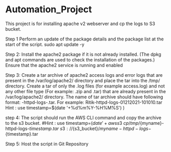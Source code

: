 # Automation_Project
This project is for installing apache v2 webserver and cp the logs to S3 bucket.

Step 1 Perform an update of the package details and the package list at the start of the script.
sudo apt update -y
 

Step 2: Install the apache2 package if it is not already installed. (The dpkg and apt commands are used to check the installation of the packages.)
    Ensure that the apache2 service is running and enabled
    
    
Step 3: Create a tar archive of apache2 access logs and error logs that are present in the /var/log/apache2/ directory and place the tar into the /tmp/ directory. Create a tar of only the .log files (for example access.log) and not any other file type (For example: .zip and .tar) that are already present in the /var/log/apache2/ directory. The name of tar archive should have following format:  <your _name>-httpd-logs-<timestamp>.tar. For example: Ritik-httpd-logs-01212021-101010.tar                                                             Hint : use timestamp=$(date '+%d%m%Y-%H%M%S') )
 
 
step 4: The script should run the AWS CLI command and copy the archive to the s3 bucket. 
    #Hint : use timestamp=$(date '+%d%m%Y-%H%M%S') ) to name  the  tar
    aws s3 \
    cp /tmp/${myname}-httpd-logs-${timestamp}.tar \
    s3://${s3_bucket}/${myname}-httpd-logs-${timestamp}.tar
 
 Step 5: Host the script in Git Repository
 
